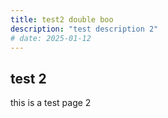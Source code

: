 ```yaml
---
title: test2 double boo
description: "test description 2"
# date: 2025-01-12
---
```


## test 2 
this is a test page 2